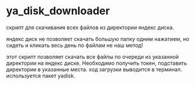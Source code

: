 # ya_disk_downloader
скрипт для скачивания всех файлов из директории яндекс диска.

яндекс диск не позволяет скачать большую папку одним нажатием, но сидеть и кликать весь день по файлам не наш метод!

этот скрипт позволяет скачать все файлы по очереди из указанной директории на яндекс диске. Необходимо получить токен, подставить директории в указанные места.
ход загрузки выводится в терминал.
используется пакет yadisk.
